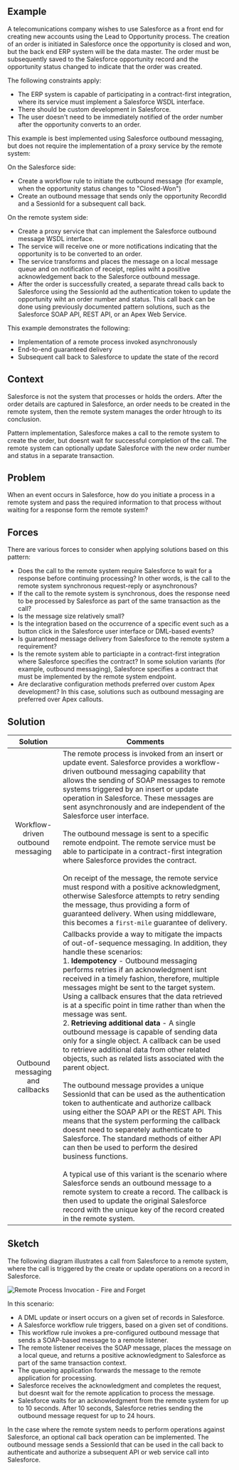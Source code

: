 ## Example

A telecomunications company wishes to use Salesforce as a front end for creating new accounts using the Lead to Opportunity process.  The creation of an order is initiated in Salesforce once the opportunity is closed and won, but the back end ERP system will be the data master.  The order must be subsequently saved to the Salesforce opportunity record and the opportunity status changed to indicate that the order was created.

The following constraints apply:
 * The ERP system is capable of participating in a contract-first integration, where its service must implement a Salesforce WSDL interface.  
 * There should be custom development in Salesforce.
 * The user doesn't need to be immediately notified of the order number after the opportunity converts to an order.

This example is best implemented using Salesforce outbound messaging, but does not require the implementation of a proxy service by the remote system:

On the Salesforce side:
 * Create a workflow rule to initiate the outbound message (for example, when the opportunity status changes to "Closed-Won")
 * Create an outbound message that sends only the opportunity RecordId and a SessionId for a subsequent call back.

On the remote system side:
 * Create a proxy service that can implement the Salesforce outbound message WSDL interface.
 * The service will receive one or more notifications indicating that the opportunity is to be converted to an order.
 * The service transforms and places the message on a local message queue and on notification of receipt, replies wiht a positive acknowledgement back to the Salesforce outbound message.
 * After the order is successfully created, a separate thread calls back to Salesforce using the SessionId ad the authentication token to update the opportunity wiht an order number and status.  This call back can be done using previously documented pattern solutions, such as the Salesforce SOAP API, REST API, or an Apex Web Service.

This example demonstrates the following:
 * Implementation of a remote process invoked asynchronously
 * End-to-end guaranteed delivery
 * Subsequent call back to Salesforce to update the state of the record

## Context 

Salesforce is not the system that processes or holds the orders.  After the order details are captured in Salesforce, an order needs to be created in the remote system, then the remote system manages the order htrough to its conclusion.

Pattern implementation, Salesforce makes a call to the remote system to create the order, but doesnt wait for successful completion of the call.  The remote system can optionally update Salesforce with the new order number and status in a separate transaction.

## Problem

When an event occurs in Salesforce, how do you initiate a process in a remote system and pass the required information to that process without waiting for a response form the remote system?

## Forces

There are various forces to consider when applying solutions based on this pattern:
 * Does the call to the remote system require Salesforce to wait for a response before continuing processing?  In other words, is the call to the remote system synchronous request-reply or asynchronous?
 * If the call to the remote system is synchronous, does the response need to be processed by Salesforce as part of the same transaction as the call?
 * Is the message size relatively small?
 * Is the integration based on the occurrence of a specific event such as a button click in the Salesforce user interface or DML-based events?
 * Is guaranteed message delivery from Salesforce to the remote system a requirement?
 * Is the remote system able to particiapte in a contract-first integration where Salesforce specifies the contract?  In some solution variants (for example, outbound messaging), Salesforce specifies a contract that must be implemented by the remote system endpoint.
 * Are declarative configuration methods preferred over custom Apex development?  In this case, solutions such as outbound messaging are preferred over Apex callouts.  
 
## Solution

| Solution | Comments |
| :--------: | -------- |
| Workflow-driven outbound messaging | The remote process is invoked from an insert or update event.  Salesforce provides a workflow-driven outbound messaging capability that allows the sending of SOAP messages to remote systems triggered by an insert or update operation in Salesforce.  These messages are sent asynchronously and are independent of the Salesforce user interface. <br> <br/> The outbound message is sent to a specific remote endpoint.  The remote service must be able to participate in a contract-first integration where Salesforce provides the contract. <br> </br> On receipt of the message, the remote service must respond with a positive acknowledgment, otherwise Salesforce attempts to retry sending the message, thus providing a form of guaranteed delivery.  When using middleware, this becomes a `first-mile` guarantee of delivery. | 
| Outbound messaging and callbacks | Callbacks provide a way to mitigate the impacts of out-of-sequence messaging.  In addition, they handle these scenarios: <br/> 1. __Idempotency__ - Outbound messaging performs retries if an acknowledgment isnt received in a timely fashion, therefore, multiple messages might be sent to the target system.  Using a callback ensures that the data retrieved is at a specific point in time rather than when the message was sent.  <br/> 2. __Retrieving additional data__ - A single outbound message is capable of sending data only for a single object.  A callback can be used to retrieve additional data from other related objects, such as related lists associated with the parent object. <br> <br/> The outbound message provides a unique SessionId that can be used as the authentication token to authenticate and authorize callback using either the SOAP API or the REST API.  This means that the system performing the callback doesnt need to separetely authenticate to Salesforce.  The standard methods of either API can then be used to perform the desired business functions.  <br> </br> A typical use of this variant is the scenario where Salesforce sends an outbound message to a remote system to create a record.  The callback is then used to update the original Salesforce record with the unique key of the record created in the remote system.|

## Sketch

The following diagram illustrates a call from Salesforce to a remote system, where the call is triggered by the create or update operations on a record in Salesforce.

![Remote Process Invocation - Fire and Forget](https://developer.salesforce.com/docs/resources/img/en-us/206.0?doc_id=dev_guides%2Fintegration_patterns%2Fimages%2Fremote_process_invocation_fire_forget.png&folder=integration_patterns_and_practices)

In this scenario:
 * A DML update or insert occurs on a given set of records in Salesforce.
 * A Salesforce workflow rule triggers, based on a given set of conditions.
 * This workflow rule invokes a pre-configured outbound message that sends a SOAP-based message to a remote listener.
 * The remote listener receives the SOAP message, places the message on a local queue, and returns a positive acknowledgment to Salesforce as part of the same transaction context.
 * The queueing application forwards the message to the remote application for processing.
 * Salesforce receives the acknowledgment and completes the request, but doesnt wait for the remote application to process the message.
 * Salesforce waits for an acknowledgment from the remote system for up to 10 seconds.  After 10 seconds, Salesforce retries sending the outbound message request for up to 24 hours.
 
In the case where the remote system needs to perform operations against Salesforce, an optional call back operation can be implemented.  The outbound message sends a SessionId that can be used in the call back to authenticate and authorize a subsequent API or web service call into Salesforce.

## 
